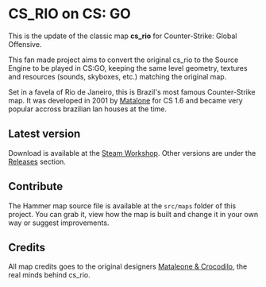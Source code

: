 # CS_RIO on CS: GO

This is the update of the classic map **cs_rio** for Counter-Strike: Global Offensive.

This fan made project aims to convert the original cs_rio to the Source Engine to be played in CS:GO, keeping the same level geometry, textures and resources (sounds, skyboxes, etc.) matching the original map.

Set in a favela of Rio de Janeiro, this is Brazil's most famous Counter-Strike map. It was developed in 2001 by [Matalone](http://www.mataleone.com/) for CS 1.6 and became very popular accross brazilian lan houses at the time.

## Latest version

Download is available at the [Steam Workshop](https://steamcommunity.com/sharedfiles/filedetails/?id=792188755). Other versions are under the [Releases](https://github.com/fred-azevedo/cs_rio/releases) section.

## Contribute
The Hammer map source file is available at the `src/maps` folder of this project. You can grab it, view how the map is built and change it in your own way or suggest improvements.

## Credits

All map credits goes to the original designers [Mataleone & Crocodilo](http://www.mataleone.com/php/main.php?page=map&map=cs_rio), the real minds behind cs_rio.
